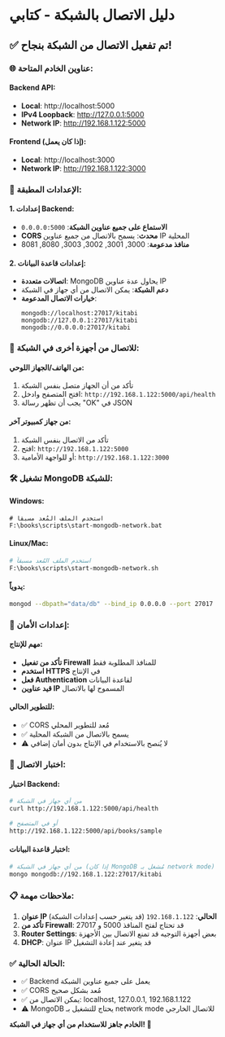 # دليل الاتصال بالشبكة - كتابي

## ✅ تم تفعيل الاتصال من الشبكة بنجاح!

### 🌐 عناوين الخادم المتاحة:

#### Backend API:
- **Local**: http://localhost:5000
- **IPv4 Loopback**: http://127.0.0.1:5000  
- **Network IP**: http://192.168.1.122:5000

#### Frontend (إذا كان يعمل):
- **Local**: http://localhost:3000
- **Network IP**: http://192.168.1.122:3000

### 🔧 الإعدادات المطبقة:

#### 1. إعدادات Backend:
- **الاستماع على جميع عناوين الشبكة**: `0.0.0.0:5000`
- **CORS محدث**: يسمح بالاتصال من جميع عناوين IP المحلية
- **منافذ مدعومة**: 3000, 3001, 3002, 3003, 8080, 8081

#### 2. إعدادات قاعدة البيانات:
- **اتصالات متعددة**: MongoDB يحاول عدة عناوين IP
- **دعم الشبكة**: يمكن الاتصال من أي جهاز في الشبكة
- **خيارات الاتصال المدعومة**:
  ```
  mongodb://localhost:27017/kitabi
  mongodb://127.0.0.1:27017/kitabi  
  mongodb://0.0.0.0:27017/kitabi
  ```

### 📱 للاتصال من أجهزة أخرى في الشبكة:

#### من الهاتف/الجهاز اللوحي:
1. تأكد من أن الجهاز متصل بنفس الشبكة
2. افتح المتصفح وادخل: `http://192.168.1.122:5000/api/health`
3. يجب أن تظهر رسالة "OK" في JSON

#### من جهاز كمبيوتر آخر:
1. تأكد من الاتصال بنفس الشبكة
2. افتح: `http://192.168.1.122:5000`
3. أو للواجهة الأمامية: `http://192.168.1.122:3000`

### 🛠️ تشغيل MongoDB للشبكة:

#### Windows:
```batch
# استخدم الملف المُعد مسبقاً
F:\books\scripts\start-mongodb-network.bat
```

#### Linux/Mac:
```bash
# استخدم الملف المُعد مسبقاً  
F:\books\scripts\start-mongodb-network.sh
```

#### يدوياً:
```bash
mongod --dbpath="data/db" --bind_ip 0.0.0.0 --port 27017
```

### 🔐 إعدادات الأمان:

#### مهم للإنتاج:
- **تأكد من تفعيل Firewall** للمنافذ المطلوبة فقط
- **استخدم HTTPS** في الإنتاج
- **فعل Authentication** لقاعدة البيانات
- **قيد عناوين IP** المسموح لها بالاتصال

#### للتطوير الحالي:
- ✅ CORS مُعد للتطوير المحلي
- ✅ يسمح بالاتصال من الشبكة المحلية
- ⚠️ لا يُنصح بالاستخدام في الإنتاج بدون أمان إضافي

### 🧪 اختبار الاتصال:

#### اختبار Backend:
```bash
# من أي جهاز في الشبكة
curl http://192.168.1.122:5000/api/health

# أو في المتصفح
http://192.168.1.122:5000/api/books/sample
```

#### اختبار قاعدة البيانات:
```bash
# من أي جهاز في الشبكة (إذا كان MongoDB مُشغل بـ network mode)
mongo mongodb://192.168.1.122:27017/kitabi
```

### 📋 ملاحظات مهمة:

1. **عنوان IP الحالي**: `192.168.1.122` (قد يتغير حسب إعدادات الشبكة)
2. **تأكد من Firewall**: قد تحتاج لفتح المنافذ 5000 و 27017
3. **Router Settings**: بعض أجهزة التوجيه قد تمنع الاتصال بين الأجهزة
4. **DHCP**: عنوان IP قد يتغير عند إعادة التشغيل

### ✅ الحالة الحالية:
- ✅ Backend يعمل على جميع عناوين الشبكة
- ✅ CORS مُعد بشكل صحيح  
- ✅ يمكن الاتصال من: localhost, 127.0.0.1, 192.168.1.122
- ⚠️ MongoDB يحتاج للتشغيل بـ network mode للاتصال الخارجي

**الخادم جاهز للاستخدام من أي جهاز في الشبكة! 🎉**
